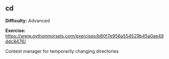## cd

**Difficulty:** Advanced

**Exercise:** https://www.pythonmorsels.com/exercises/b80f7e956a554529b45a0ae49ddc8476/

Context manager for temporarily changing directories
    